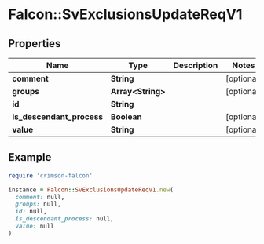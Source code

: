 # Falcon::SvExclusionsUpdateReqV1

## Properties

| Name | Type | Description | Notes |
| ---- | ---- | ----------- | ----- |
| **comment** | **String** |  | [optional] |
| **groups** | **Array&lt;String&gt;** |  | [optional] |
| **id** | **String** |  |  |
| **is_descendant_process** | **Boolean** |  | [optional] |
| **value** | **String** |  | [optional] |

## Example

```ruby
require 'crimson-falcon'

instance = Falcon::SvExclusionsUpdateReqV1.new(
  comment: null,
  groups: null,
  id: null,
  is_descendant_process: null,
  value: null
)
```

